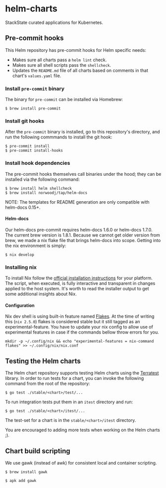 # helm-charts

StackState curated applications for Kubernetes.

## Pre-commit hooks

This Helm repository has pre-commit hooks for Helm specific needs:

* Makes sure all charts pass a `helm lint` check.
* Makes sure all shell scripts pass the `shellcheck`.
* Updates the `README.md` file of all charts based on comments in that chart's `values.yaml` file.

### Install `pre-commit` binary

The binary for `pre-commit` can be installed via Homebrew:

```shell
$ brew install pre-commit
```

### Install git hooks

After the `pre-commit` binary is installed, go to this repository's directory, and run the following commmands to install the git hook:

```shell
$ pre-commit install
$ pre-commit install-hooks
```

### Install hook dependencies

The pre-commit hooks themselves call binaries under the hood; they can be installed via the following command:

```shell
$ brew install helm shellcheck
$ brew install norwoodj/tap/helm-docs
```

NOTE: The templates for README generation are only compatible with helm-docs 0.15+.

#### Helm-docs

Our helm-docs pre-commit requires helm-docs 1.6.0 or helm-docs 1.7.0. The current brew version is 1.8.1. Because we cannot get older version from brew, we made a nix flake file that brings helm-docs into scope. Getting into the nix environment is simply:

```shell
$ nix develop
```

### Installing nix

To install Nix follow the [official installation instructions](https://nixos.org/download.html) for your platform. The script, when executed, is fully interactive and transparent in changes applied to the host system. It's worth to read the installer output to get some additional insights about Nix.

#### Configuration

Nix dev shell is using built-in feature named [Flakes](https://nixos.wiki/wiki/Flakes). At the time of writing this (`nix 2.5.0`) flakes is considered stable but it still tagged as an experimental-feature. You have to update your nix config to allow use of experimental features in case if the commands bellow throw errors for you.


```shell
mkdir -p ~/.config/nix && echo "experimental-features = nix-command flakes" >> ~/.config/nix/nix.conf
```

## Testing the Helm charts

The Helm chart repository supports testing Helm charts using the [Terratest](https://terratest.gruntwork.io/) library. In order to run tests for a chart, you can invoke the following command from the root of the repository:

```shell
$ go test ./stable/<chart>/test/...
```

To run integration tests put them in an `itest` directory and run:
```shell
$ go test ./stable/<chart>/itest/...
```

The test-set for a chart is in the `stable/<chart>/itest` directory.

You are encouraged to adding more tests when working on the Helm charts ;).

## Chart build scripting

We use gawk (instead of awk) for consistent local and container scripting.

```shell
$ brew install gawk
```

```shell
$ apk add gawk
```
